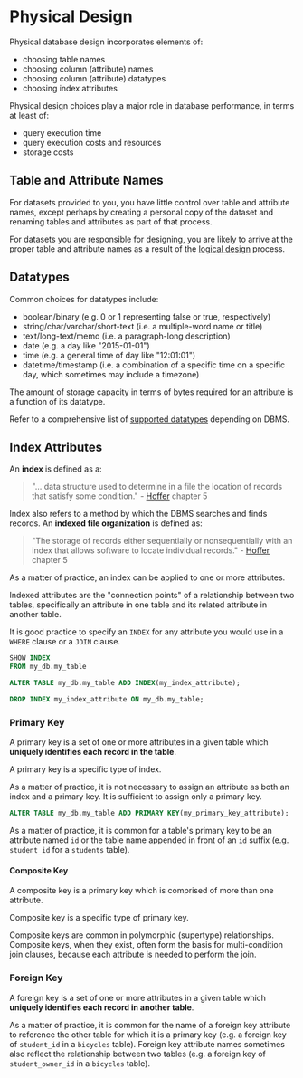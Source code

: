 # Physical Design

Physical database design incorporates elements of:

 + choosing table names
 + choosing column (attribute) names
 + choosing column (attribute) datatypes
 + choosing index attributes

Physical design choices play a major role in database performance, in terms at least of:

 + query execution time
 + query execution costs and resources
 + storage costs

## Table and Attribute Names

For datasets provided to you, you have little control over table and attribute names, except perhaps by creating a personal copy of the dataset and renaming tables and attributes as part of that process.

For datasets you are responsible for designing, you are likely to arrive at the proper table and attribute names as a result of the [logical design](/notes/relational-databases/logical-design.md) process.

## Datatypes

Common choices for datatypes include:

  + boolean/binary (e.g. 0 or 1 representing false or true, respectively)
  + string/char/varchar/short-text (i.e. a multiple-word name or title)
  + text/long-text/memo (i.e. a paragraph-long description)
  + date (e.g. a day like "2015-01-01")
  + time (e.g. a general time of day like "12:01:01")
  + datetime/timestamp (i.e. a combination of a specific time on a specific day, which sometimes may include a timezone)

The amount of storage capacity in terms of bytes required for an attribute is a function of its datatype.

Refer to a comprehensive list of [supported datatypes](http://www.w3schools.com/sql/sql_datatypes.asp) depending on DBMS.

## Index Attributes

An **index** is defined as a:

> "... data structure used to determine in a file the location of records that satisfy some condition." - [Hoffer](/README/#accompanying-textbook) chapter 5

Index also refers to a method by which the DBMS searches and finds records.
  An **indexed file organization** is defined as:

> "The storage of records either sequentially or nonsequentially with an index that allows software to locate individual records." - [Hoffer](/README/#accompanying-textbook) chapter 5

As a matter of practice, an index can be applied to one or more attributes.

Indexed attributes are the "connection points" of a relationship between two tables,
 specifically an attribute in one table and its related attribute in another table.

It is good practice to specify an `INDEX` for any attribute you would use in a `WHERE` clause or a `JOIN` clause.

```` sql
SHOW INDEX
FROM my_db.my_table
````

```` sql
ALTER TABLE my_db.my_table ADD INDEX(my_index_attribute);
````

```` sql
DROP INDEX my_index_attribute ON my_db.my_table;
````

### Primary Key

A primary key is a set of one or more attributes in a given table which **uniquely identifies each record in the table**.

A primary key is a specific type of index.

As a matter of practice, it is not necessary to assign an attribute as both an index and a primary key. It is sufficient to assign only a primary key.

```` sql
ALTER TABLE my_db.my_table ADD PRIMARY KEY(my_primary_key_attribute);
````

As a matter of practice, it is common for a table's primary key to be an attribute named `id` or the table name appended in front of an `id` suffix (e.g. `student_id` for a `students` table).

#### Composite Key

A composite key is a primary key which is comprised of more than one attribute.

Composite key is a specific type of primary key.

Composite keys are common in polymorphic (supertype) relationships. Composite keys, when they exist, often form the basis for multi-condition join clauses, because each attribute is needed to perform the join.

### Foreign Key

A foreign key is a set of one or more attributes in a given table which **uniquely identifies each record in another table**.

As a matter of practice, it is common for the name of a foreign key attribute to reference the other table for which it is a primary key (e.g. a foreign key of `student_id` in a `bicycles` table). Foreign key attribute names sometimes also reflect the relationship between two tables (e.g. a foreign key of `student_owner_id` in a `bicycles` table).
